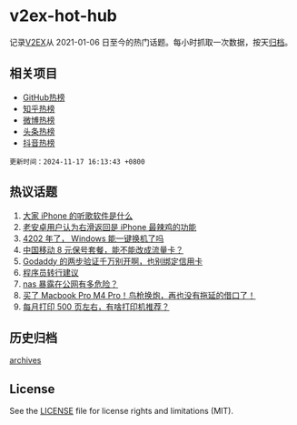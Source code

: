 # v2ex-hot-hub

 记录[V2EX](https://www.v2ex.com/)从 2021-01-06 日至今的热门话题。每小时抓取一次数据，按天[归档](archives)。
 
 ## 相关项目

- [GitHub热榜](https://github.com/lonnyzhang423/github-hot-hub)
- [知乎热榜](https://github.com/lonnyzhang423/zhihu-hot-hub)
- [微博热榜](https://github.com/lonnyzhang423/weibo-hot-hub)
- [头条热榜](https://github.com/lonnyzhang423/toutiao-hot-hub)
- [抖音热榜](https://github.com/lonnyzhang423/douyin-hot-hub)


 `更新时间：2024-11-17 16:13:43 +0800`

## 热议话题

1. [大家 iPhone 的听歌软件是什么](https://www.v2ex.com/t/1090112)
1. [老安卓用户认为右滑返回是 iPhone 最辣鸡的功能](https://www.v2ex.com/t/1090194)
1. [4202 年了， Windows 能一键换机了吗](https://www.v2ex.com/t/1090146)
1. [中国移动 8 元保号套餐，能不能改成流量卡？](https://www.v2ex.com/t/1090231)
1. [Godaddy 的两步验证千万别开啊，也别绑定信用卡](https://www.v2ex.com/t/1090153)
1. [程序员转行建议](https://www.v2ex.com/t/1090123)
1. [nas 暴露在公网有多危险？](https://www.v2ex.com/t/1090232)
1. [买了 Macbook Pro M4 Pro！鸟枪换炮，再也没有拖延的借口了！](https://www.v2ex.com/t/1090196)
1. [每月打印 500 页左右，有啥打印机推荐？](https://www.v2ex.com/t/1090181)

## 历史归档

[archives](archives)

## License

See the [LICENSE](LICENSE) file for license rights and limitations (MIT).
